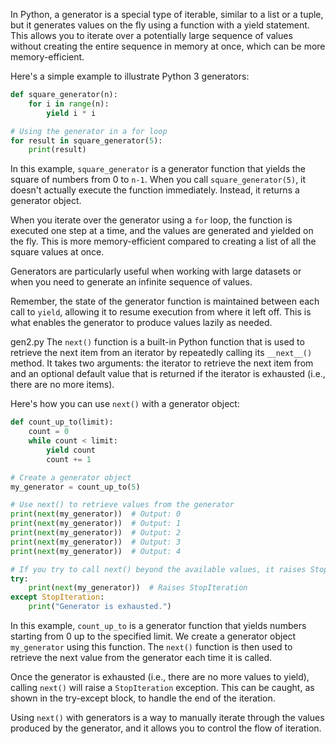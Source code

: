 In Python, a generator is a special type of iterable, similar to a list or a tuple, but it generates values on the fly using a function with a yield statement. This allows you to iterate over a potentially large sequence of values without creating the entire sequence in memory at once, which can be more memory-efficient.

Here's a simple example to illustrate Python 3 generators:

```python
def square_generator(n):
    for i in range(n):
        yield i * i

# Using the generator in a for loop
for result in square_generator(5):
    print(result)
```

In this example, `square_generator` is a generator function that yields the square of numbers from 0 to `n-1`. When you call `square_generator(5)`, it doesn't actually execute the function immediately. Instead, it returns a generator object.

When you iterate over the generator using a `for` loop, the function is executed one step at a time, and the values are generated and yielded on the fly. This is more memory-efficient compared to creating a list of all the square values at once.

Generators are particularly useful when working with large datasets or when you need to generate an infinite sequence of values.

Remember, the state of the generator function is maintained between each call to `yield`, allowing it to resume execution from where it left off. This is what enables the generator to produce values lazily as needed.

gen2.py
The `next()` function is a built-in Python function that is used to retrieve the next item from an iterator by repeatedly calling its `__next__()` method. It takes two arguments: the iterator to retrieve the next item from and an optional default value that is returned if the iterator is exhausted (i.e., there are no more items).

Here's how you can use `next()` with a generator object:

```python
def count_up_to(limit):
    count = 0
    while count < limit:
        yield count
        count += 1

# Create a generator object
my_generator = count_up_to(5)

# Use next() to retrieve values from the generator
print(next(my_generator))  # Output: 0
print(next(my_generator))  # Output: 1
print(next(my_generator))  # Output: 2
print(next(my_generator))  # Output: 3
print(next(my_generator))  # Output: 4

# If you try to call next() beyond the available values, it raises StopIteration
try:
    print(next(my_generator))  # Raises StopIteration
except StopIteration:
    print("Generator is exhausted.")
```

In this example, `count_up_to` is a generator function that yields numbers starting from 0 up to the specified limit. We create a generator object `my_generator` using this function. The `next()` function is then used to retrieve the next value from the generator each time it is called.

Once the generator is exhausted (i.e., there are no more values to yield), calling `next()` will raise a `StopIteration` exception. This can be caught, as shown in the try-except block, to handle the end of the iteration.

Using `next()` with generators is a way to manually iterate through the values produced by the generator, and it allows you to control the flow of iteration.

